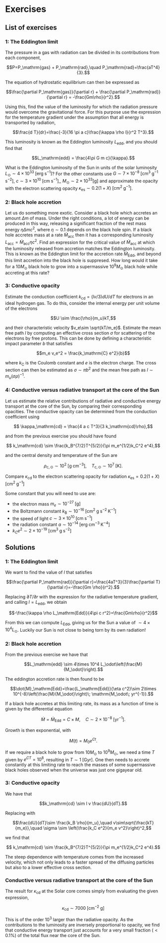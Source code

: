 # Exercises

## List of exercises

### 1: The Eddington limit

The pressure in a gas with radiation can be divided in its contributions from each component,

$$P=P_\mathrm{gas} + P_\mathrm{rad},\quad P_\mathrm{rad}=\frac{aT^4}{3}.$$

The equation of hydrostatic equilibrium can then be expressed as

$$\frac{\partial P_\mathrm{gas}}{\partial r} + \frac{\partial P_\mathrm{rad}}{\partial r} = -\frac{Gm\rho}{r^2}.$$

Using this, find the value of the luminosity for which the radiation pressure would overcome the gravitational force. For this purpose use the expression for the temperature gradient under the assumption that all energy is transported by radiation,

$$\frac{d T}{dr}=\frac{-3}{16 \pi a c}\frac{\kappa \rho l}{r^2 T^3}.$$

This luminosity is known as the Eddington luminosity $L_\mathrm{edd}$, and you should find that

$$L_\mathrm{edd} = \frac{4\pi G m c}{\kappa}.$$

What is the Eddington luminosity of the Sun in units of the solar luminosity $L_\odot\sim 4\times 10^{33}\;\mathrm{[erg\;s^{-1}]}$? For the other constants use $G\sim 7\times 10^{-8}\;\mathrm{[cm^3\;g^{-1}\;s^{-2}]}$, $c\sim 3\times 10^{10}\;\mathrm{[cm\;s^{-1}]}$,, $M_\odot\sim 2\times 10^{33} \mathrm{[g]}$ and approximate the opacity with the electron scattering opacity $\kappa_\mathrm{es}\sim 0.2(1+X)\;\mathrm{[cm^2\;g^{-1}]}$.

### 2: Black hole accretion

Let us do something more exotic. Consider a black hole which accretes an amount $\Delta m$ of mass. Under the right conditions, a lot of energy can be produced in this way, releasing a significant fraction of the rest mass energy $\eta \Delta m c^2$, where $\eta\sim 0.1$ depends on the black hole spin. If a black hole accretes mass at a rate $\dot{M}_\mathrm{acc}$ then it has a corresponding luminosity $L_\mathrm{acc}=\dot{M}_\mathrm{acc}\eta c^2$. Find an expression for the critical value of $\dot{M}_\mathrm{acc}$ at which the luminosity released from accretion matches the Eddington luminosity. This is known as the Eddington limit for the accretion rate $\dot{M}_\mathrm{Edd}$, and beyond this limit accretion into the black hole is suppresed. How long would it take for a $10 M_\odot$ black hole to grow into a supermassive $10^9M_\odot$ black hole while accreting at this rate?

### 3: Conductive opacity

Estimate the conduction coefficient $k_\mathrm{cd}=(l v/3) dU/dT$ for electrons in an ideal hydrogen gas. To do this, consider the internal energy per unit volume of the electrons

$$U \sim \frac{\rho}{m_u}kT,$$

and their characteristic velocity $v_e\sim \sqrt{kT/m_e}$. Estimate the mean free path $l$ by computing an effective cross section $\sigma$ for scattering of the electrons by free protons. This can be done by defining a characteristic impact parameter $b$ that satisfies

$$m_e v_e^2 = \frac{k_\mathrm{C} e^2}{b}$$

where $k_\mathrm{C}$ is the Coulomb constant and $e$ is the electron charge. The cross section can then be estimated as $\sigma \sim \pi b^2$ and the mean free path as $l\sim m_u(\sigma \rho)^{-1}$.

### 4: Conductive versus radiative transport at the core of the Sun

Let us estimate the relative contributions of radiative and conductive energy transport at the core of the Sun, by comparing their corresponding opacities. The conductive opacity can be determined from the conduction coefficient using

$$ \kappa_\mathrm{cd} = \frac{4 a c T^3}{3 k_\mathrm{cd}\rho},$$

and from the previous exercise you should have found

$$ k_\mathrm{cd} \sim \frac{k_B^{7/2}T^{5/2}}{\pi m_e^{1/2}k_C^2 e^4},$$

and the central density and temperature of the Sun are

$$\rho_\mathrm{c,\odot}\sim 10^2\;\mathrm{[g\;cm^{-3}]},\quad T_\mathrm{c,\odot}\sim 10^7\;\mathrm{[K]}.$$

Compare $\kappa_\mathrm{cd}$ to the electron scattering opacity for radiation $\kappa_\mathrm{es}=0.2(1+X)\;\mathrm{[cm^2\;g^{-1}]}$

Some constant that you will need to use are:
- the electron mass $m_e\sim 10^{-27}\;[\mathrm{g}]$
- the Boltzmann constant $k_\mathrm{B}\sim 10^{-16}\;[\mathrm{cm^2\;g\;s^{-2}\;K^{-1}}]$
- the speed of light $c\sim 3\times 10^{10}\;\mathrm{[cm\;s^{-1}]}$
- the radiation constant $a\sim10^{-14}\;\mathrm{[erg\;cm^{-3}\;K^{-4}]}$
- $k_Ce^2\sim 2\times 10^{-19}\;\mathrm{[cm^3\; g\; s^{-2}]}$

## Solutions

### 1: The Eddington limit

We want to find the value of $l$ that satisfies

$$\frac{\partial P_\mathrm{rad}}{\partial r}=\frac{4aT^3}{3}\frac{\partial T}{\partial r}=-\frac{Gm \rho}{r^2}.$$

Replacing $\partial T/\partial r$ with the expression for the radiative temperature gradient, and calling $l=L_\mathrm{edd}$, we obtain

$$-\frac{\kappa \rho L_\mathrm{Edd}}{4\pi c r^2}=\frac{Gm\rho}{r^2}$$

From this we can compute $L_\mathrm{Edd}$, giving us for the Sun a value of $\sim 4\times 10^4 L_\odot$. Luckily our Sun is not close to being torn by its own radiation!

### 2: Black hole accretion

From the previous exercise we have that

$$L_\mathrm{edd} \sim 4\times 10^4 L_\odot\left(\frac{M}{M_\odot}\right).$$

The eddington accretion rate is then found to be

$$\dot{M}_\mathrm{Edd}=\frac{L_\mathrm{Edd}}{\eta c^2}\sim 2\times 10^{-8}\left(\frac{M}{M_\odot}\right)\; \mathrm{M_\odot\; yr^{-1}}.$$

If a black hole accretes at this limiting rate, its mass as a function of time is given by the differential equation

$$\dot M =\dot{M}_\mathrm{Edd}= C\times M,\quad C\sim 2\times 10^{-8} \;\mathrm{[yr^{-1}]}.$$

Growth is then exponential, with

$$M(t) = M_0 e^{Ct}.$$

If we require a black hole to grow from $10M_\odot$ to $10^9 M_\odot$, we need a time $T$ given by $e^{CT}=10^8$, resulting in $T\sim 1\;\mathrm{[Gyr]}$. One then needs to accrete constantly at this limiting rate to reach the masses of some supermassive black holes observed when the universe was just one gigayear old. 

### 3: Conductive opacity

We have that

$$k_\mathrm{cd} \sim l v \frac{dU}{dT}.$$

Replacing with

$$\frac{dU}{dT}\sim \frac{k_B \rho}{m_u},\quad v\sim\sqrt{\frac{kT}{m_e}},\quad \sigma \sim \left(\frac{k_C e^2}{m_e v^2}\right)^2,$$

we find that

$$ k_\mathrm{cd} \sim \frac{k_B^{7/2}T^{5/2}}{\pi m_e^{1/2}k_C^2 e^4}.$$

The steep dependence with temperature comes from the increased velocity, which not only leads to a faster spread of the diffusing particles but also to a lower effective cross section.

### Conductive versus radiative transport at the core of the Sun

The result for $\kappa_\mathrm{cd}$ at the Solar core comes simply from evaluating the given expression,

$$\kappa_\mathrm{cd}\sim 7000\;\mathrm{[cm^{-2}\;g]}$$

This is of the order $10^3$ larger than the radiative opacity. As the contributions to the luminosity are inversely proportional to opacity, we find that conductive energy transport just accounts for a very small fraction ($< 0.1\%$) of the total flux near the core of the Sun.